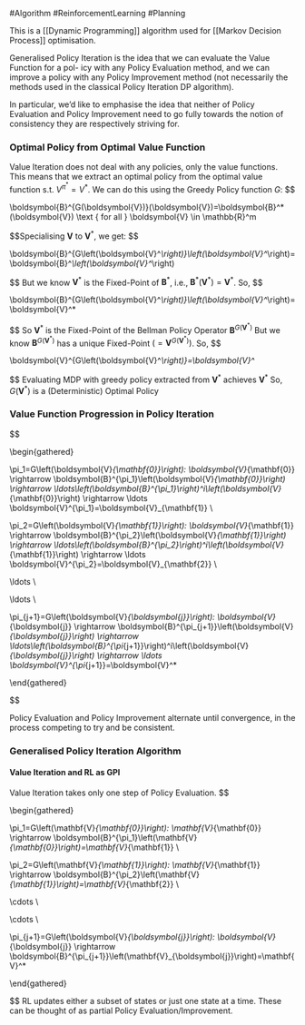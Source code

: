 #Algorithm 
#ReinforcementLearning 
#Planning

This is a [[Dynamic Programming]] algorithm used for [[Markov Decision Process]] optimisation.

Generalised Policy Iteration is the idea that we can evaluate the Value Function for a pol- icy with any Policy Evaluation method, and we can improve a policy with any Policy Improvement method (not necessarily the methods used in the classical Policy Iteration DP algorithm).

In particular, we’d like to emphasise the idea that neither of Policy Evaluation and Policy Improvement need to go fully towards the notion of consistency they are respectively striving for.

### Optimal Policy from Optimal Value Function
Value Iteration does not deal with any policies, only the value functions. This means that we extract an optimal policy from the optimal value function s.t. $V^{\pi^*} = V^*$. We can do this using the Greedy Policy function $G$:
$$

\boldsymbol{B}^{G(\boldsymbol{V})}(\boldsymbol{V})=\boldsymbol{B}^*(\boldsymbol{V}) \text { for all } \boldsymbol{V} \in \mathbb{R}^m

$$Specialising $\boldsymbol{V}$ to $\boldsymbol{V}^*$, we get:
$$

\boldsymbol{B}^{G\left(\boldsymbol{V}^*\right)}\left(\boldsymbol{V}^*\right)=\boldsymbol{B}^*\left(\boldsymbol{V}^*\right)

$$
But we know $\boldsymbol{V}^*$ is the Fixed-Point of $\boldsymbol{B}^*$, i.e., $\boldsymbol{B}^*\left(\boldsymbol{V}^*\right)=\boldsymbol{V}^*$. So,
$$

\boldsymbol{B}^{G\left(\boldsymbol{V}^*\right)}\left(\boldsymbol{V}^*\right)=\boldsymbol{V}^*

$$
So $\boldsymbol{V}^*$ is the Fixed-Point of the Bellman Policy Operator $\boldsymbol{B}^{G\left(\boldsymbol{V}^*\right)}$ But we know $\boldsymbol{B}^{G\left(\boldsymbol{V}^*\right)}$ has a unique Fixed-Point $\left(=\boldsymbol{V}^{G\left(\boldsymbol{V}^*\right)}\right)$. So,
$$

\boldsymbol{V}^{G\left(\boldsymbol{V}^*\right)}=\boldsymbol{V}^*

$$
Evaluating MDP with greedy policy extracted from $\boldsymbol{V}^*$ achieves $\boldsymbol{V}^*$ So, $G\left(\boldsymbol{V}^*\right)$ is a (Deterministic) Optimal Policy  

### Value Function Progression in Policy Iteration

$$

\begin{gathered}

\pi_1=G\left(\boldsymbol{V}_{\mathbf{0}}\right): \boldsymbol{V}_{\mathbf{0}} \rightarrow \boldsymbol{B}^{\pi_1}\left(\boldsymbol{V}_{\mathbf{0}}\right) \rightarrow \ldots\left(\boldsymbol{B}^{\pi_1}\right)^i\left(\boldsymbol{V}_{\mathbf{0}}\right) \rightarrow \ldots \boldsymbol{V}^{\pi_1}=\boldsymbol{V}_{\mathbf{1}} \\

\pi_2=G\left(\boldsymbol{V}_{\mathbf{1}}\right): \boldsymbol{V}_{\mathbf{1}} \rightarrow \boldsymbol{B}^{\pi_2}\left(\boldsymbol{V}_{\mathbf{1}}\right) \rightarrow \ldots\left(\boldsymbol{B}^{\pi_2}\right)^i\left(\boldsymbol{V}_{\mathbf{1}}\right) \rightarrow \ldots \boldsymbol{V}^{\pi_2}=\boldsymbol{V}_{\mathbf{2}} \\

\ldots \\

\ldots \\

\pi_{j+1}=G\left(\boldsymbol{V}_{\boldsymbol{j}}\right): \boldsymbol{V}_{\boldsymbol{j}} \rightarrow \boldsymbol{B}^{\pi_{j+1}}\left(\boldsymbol{V}_{\boldsymbol{j}}\right) \rightarrow \ldots\left(\boldsymbol{B}^{\pi_{j+1}}\right)^i\left(\boldsymbol{V}_{\boldsymbol{j}}\right) \rightarrow \ldots \boldsymbol{V}^{\pi_{j+1}}=\boldsymbol{V}^*

\end{gathered}

$$

Policy Evaluation and Policy Improvement alternate until convergence, in the process competing to try and be consistent.  

### Generalised Policy Iteration Algorithm
#### Value Iteration and RL as GPI
Value Iteration takes only one step of Policy Evaluation.
$$

\begin{gathered}

\pi_1=G\left(\mathbf{V}_{\mathbf{0}}\right): \mathbf{V}_{\mathbf{0}} \rightarrow \boldsymbol{B}^{\pi_1}\left(\mathbf{V}_{\mathbf{0}}\right)=\mathbf{V}_{\mathbf{1}} \\

\pi_2=G\left(\mathbf{V}_{\mathbf{1}}\right): \mathbf{V}_{\mathbf{1}} \rightarrow \boldsymbol{B}^{\pi_2}\left(\mathbf{V}_{\mathbf{1}}\right)=\mathbf{V}_{\mathbf{2}} \\

\cdots \\

\cdots \\

\pi_{j+1}=G\left(\boldsymbol{V}_{\boldsymbol{j}}\right): \boldsymbol{V}_{\boldsymbol{j}} \rightarrow \boldsymbol{B}^{\pi_{j+1}}\left(\mathbf{V}_{\boldsymbol{j}}\right)=\mathbf{V}^*

\end{gathered}

$$
RL updates either a subset of states or just one state at a time. These can be thought of as partial Policy Evaluation/Improvement.
